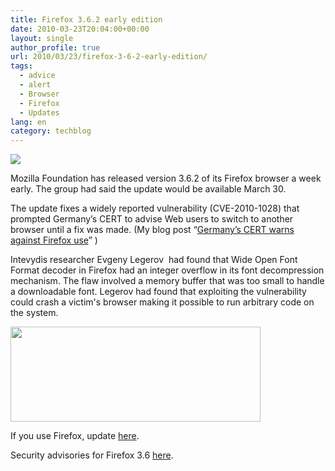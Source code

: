 ```yaml
---
title: Firefox 3.6.2 early edition
date: 2010-03-23T20:04:00+00:00
layout: single
author_profile: true
url: 2010/03/23/firefox-3-6-2-early-edition/
tags:
  - advice
  - alert
  - Browser
  - Firefox
  - Updates
lang: en
category: techblog
---
```

<div>
  <a href="http://www.mozilla.com/products/download.html?product=firefox-3.6.2&#038;os=win&#038;lang=en-US"><img border="0" src="http://3.bp.blogspot.com/_vaUVXcmC3OI/S6kWM3OJt5I/AAAAAAAABZA/N4z2vHnoclE/s1600/Firefox_20early.png" /></a>
</div>

Mozilla Foundation has released version 3.6.2 of its Firefox browser a week early. The group had said the update would be available March 30.

The update fixes a widely reported vulnerability (CVE-2010-1028) that prompted Germany’s CERT to advise Web users to switch to another browser until a fix was made. (My blog post “[Germany’s CERT warns against Firefox use](http://boelectronic.blogspot.com/2010/03/germanys-cert-warns-against-firefox-use.html)” )

Intevydis researcher Evgeny Legerov  had found that Wide Open Font Format decoder in Firefox had an integer overflow in its font decompression mechanism. The flaw involved a memory buffer that was too small to handle a downloadable font. Legerov had found that exploiting the vulnerability could crash a victim's browser making it possible to run arbitrary code on the system.

<div>
  <a href="http://1.bp.blogspot.com/_vaUVXcmC3OI/S6kWNJkTrVI/AAAAAAAABZE/ws8FzM8iDQw/s1600-h/Firefox_202.png" imageanchor="1"><img border="0" height="152" src="http://1.bp.blogspot.com/_vaUVXcmC3OI/S6kWNJkTrVI/AAAAAAAABZE/ws8FzM8iDQw/s400/Firefox_202.png" width="400" /></a>
</div>

If you use Firefox, update [here](http://www.mozilla.com/en-US/firefox/3.6.2/releasenotes/).

Security advisories for Firefox 3.6 [here](http://www.mozilla.org/security/known-vulnerabilities/firefox36.html#firefox3.6.2).